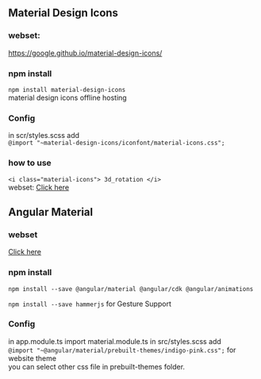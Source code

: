 ## Material Design Icons

### webset: 
<a href="https://google.github.io/material-design-icons/">https://google.github.io/material-design-icons/</a>

### npm install  
`npm install material-design-icons`  
material design icons offline hosting

### Config
in scr/styles.scss add  
`@import "~material-design-icons/iconfont/material-icons.css";`

### how to use
`<i class="material-icons">
3d_rotation
</i>`  
webset: <a href="https://material.io/tools/icons/">Click here</a>


## Angular Material

### webset
<a href="https://material.angular.io/guide/getting-started">Click here</a> 

### npm install
`npm install --save @angular/material @angular/cdk @angular/animations`  

`npm install --save hammerjs` for Gesture Support

### Config
in app.module.ts import material.module.ts
in src/styles.scss add  
`@import "~@angular/material/prebuilt-themes/indigo-pink.css";` for website theme  
you can select other css file in prebuilt-themes folder.

